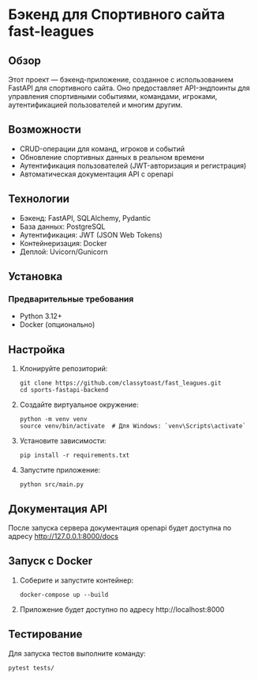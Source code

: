 # Бэкенд для Спортивного cайта fast-leagues

## Обзор

Этот проект — бэкенд-приложение, созданное с использованием FastAPI для спортивного сайта. 
Оно предоставляет API-эндпоинты для управления спортивными событиями, 
командами, игроками, аутентификацией пользователей и многим другим.

## Возможности

* CRUD-операции для команд, игроков и событий
* Обновление спортивных данных в реальном времени
* Аутентификация пользователей (JWT-авторизация и регистрация)
* Автоматическая документация API с openapi

## Технологии

* Бэкенд: FastAPI, SQLAlchemy, Pydantic
* База данных: PostgreSQL
* Аутентификация: JWT (JSON Web Tokens)
* Контейнеризация: Docker
* Деплой: Uvicorn/Gunicorn

## Установка

### Предварительные требования

* Python 3.12+
* Docker (опционально)

## Настройка

1. Клонируйте репозиторий:
   ```
   git clone https://github.com/classytoast/fast_leagues.git
   cd sports-fastapi-backend
   ```

2. Создайте виртуальное окружение:

    ```
    python -m venv venv
    source venv/bin/activate  # Для Windows: `venv\Scripts\activate`
    ```

3. Установите зависимости:

    ```
    pip install -r requirements.txt
    ```

4. Запустите приложение:

    ```
    python src/main.py
    ```

## Документация API

После запуска сервера документация openapi будет доступна 
по адресy http://127.0.0.1:8000/docs

## Запуск с Docker

1. Соберите и запустите контейнер:

    ```
    docker-compose up --build
    ```

2. Приложение будет доступно по адресу http://localhost:8000

## Тестирование

Для запуска тестов выполните команду:

```
pytest tests/
```

